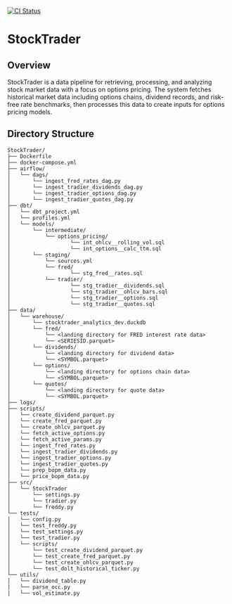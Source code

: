 [![CI Status](https://github.com/thammo4/StockTrader/actions/workflows/ci.yml/badge.svg)](https://github.com/thammo4/StockTrader/actions)
# StockTrader

## Overview

StockTrader is a data pipeline for retrieving, processing, and analyzing stock market data with a focus on options pricing. The system fetches historical market data including options chains, dividend records, and risk-free rate benchmarks, then processes this data to create inputs for options pricing models.

## Directory Structure
```
StockTrader/
├── Dockerfile
├── docker-compose.yml
├── airflow/
│   └── dags/
│       └── ingest_fred_rates_dag.py
│       └── ingest_tradier_dividends_dag.py
│       └── ingest_tradier_options_dag.py
│       └── ingest_tradier_quotes_dag.py
├── dbt/
│   └── dbt_project.yml
│   └── profiles.yml
│   └── models/
│       └── intermediate/
│       	└── options_pricing/
│           	    └── int_ohlcv__rolling_vol.sql
│           	    └── int_options__calc_ttm.sql
│       └── staging/
│       	└── sources.yml
│       	└── fred/
│                   └── stg_fred__rates.sql
│       	└── tradier/
│           	    └── stg_tradier__dividends.sql
│           	    └── stg_tradier__ohlcv_bars.sql
│           	    └── stg_tradier__options.sql
│           	    └── stg_tradier__quotes.sql
├── data/
│   └── warehouse/
│       └── stocktrader_analytics_dev.duckdb
│       └── fred/
│           └── <landing directory for FRED interest rate data>
│           └── <SERIESID.parquet>
│       └── dividends/
│           └── <landing directory for dividend data>
│           └── <SYMBOL.parquet>
│       └── options/
│           └── <landing directory for options chain data>
│           └── <SYMBOL.parquet>
│       └── quotes/
│           └── <landing directory for quote data>
│           └── <SYMBOL.parquet>
├── logs/
├── scripts/
│   └── create_dividend_parquet.py
│   └── create_fred_parquet.py
│   └── create_ohlcv_parquet.py
│   └── fetch_active_options.py
│   └── fetch_active_params.py
│   └── ingest_fred_rates.py
│   └── ingest_tradier_dividends.py
│   └── ingest_tradier_options.py
│   └── ingest_tradier_quotes.py
│   └── prep_bopm_data.py
│   └── price_bopm_data.py
├── src/
│   └── StockTrader
│       └── settings.py
│       └── tradier.py
│       └── freddy.py
└── tests/
│   └── config.py
│   └── test_freddy.py
│   └── test_settings.py
│   └── test_tradier.py
│   └── scripts/
│       └── test_create_dividend_parquet.py
│       └── test_create_fred_parquet.py
│       └── test_create_ohlcv_parquet.py
│       └── test_dolt_historical_ticker.py
└── utils/
│   └── dividend_table.py
|   └── parse_occ.py
|   └── vol_estimate.py
```
